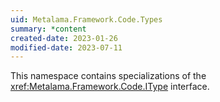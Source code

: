 ```yaml
---
uid: Metalama.Framework.Code.Types
summary: *content
created-date: 2023-01-26
modified-date: 2023-07-11
---
```


This namespace contains specializations of the <xref:Metalama.Framework.Code.IType> interface.

